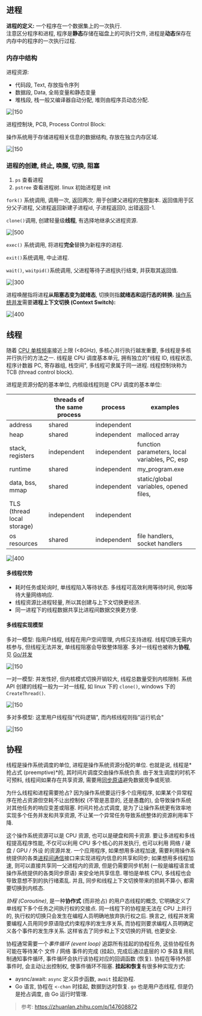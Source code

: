 ## 进程

**进程的定义:** 一个程序在一个数据集上的一次执行.  
注意区分程序和进程, 程序是**静态**存储在磁盘上的可执行文件, 进程是**动态**保存在内存中的程序的一次执行过程.

### 内存中结构

进程资源:
- 代码段, Text, 存放指令序列
- 数据段, Data, 全局变量和静态变量
- 堆栈段, 栈一般又编译器自动分配, 堆则由程序员动态分配.

![|150](../../attach/Pasted%20image%2020230619171849.avif)

进程控制块, PCB, Process Control Block:

操作系统用于存储进程相关信息的数据结构, 存放在独立内存区域. 

![|150](../../attach/操作系统_进程内存布局.avif)

### 进程的创建, 终止, 唤醒, 切换, 阻塞

1. `ps` 查看进程
2. `pstree` 查看进程树. linux 初始进程是 init

`fork()` 系统调用, 调用一次, 返回两次. 用于创建父进程的完整副本. 返回值用于区分父子进程, 父进程返回新建子进程id, 子进程返回0, 出错返回-1.

`clone()`调用, 创建轻量级**线程**, 有选择地继承父进程资源.

![|500](../../attach/Pasted%20image%2020230619181858.avif)

`exec()` 系统调用, 将进程**完全**替换为新程序的进程.

`exit()`系统调用, 中止进程. 

`wait()`, `waitpid()`系统调用, 父进程等待子进程执行结束, 并获取其返回值.

![|300](../../attach/Pasted%20image%2020230619182508.avif)

进程唤醒指将进程**从阻塞态变为就绪态**, 切换则指**就绪态和运行态的转换.** [操作系统并发](中断与异常.md)需要**进程上下文切换 (Context Switch):**

![|400](../../attach/Pasted%20image%2020230619183343.avif)

## 线程

随着 [CPU 单核频率](../../HardWare/计算机组成/高速缓存.md)接近上限 (<8GHz), 多核心并行执行越发重要, 多线程是多核并行执行的方法之一. 线程是 CPU 调度基本单元, 拥有独立的"线程 ID, 线程状态, 程序计数器 PC, 寄存器组, 栈空间", 多线程可隶属于同一进程. 线程控制块称为 TCB (thread control block).

进程是资源分配的基本单位, 内核级线程则是 CPU 调度的基本单位:

|                            | threads of the same process | process     | examples                                      |
| -------------------------- | --------------------------- | ----------- | --------------------------------------------- |
| address                    | shared                      | independent |                                               |
| heap                       | shared                      | independent | malloced array                                |
| stack, registers           | independent                 | independent | function parameters, local variables, PC, esp |
| runtime                    | shared                      | independent | my_program.exe                                |
| data, bss, mmap            | shared                      | independent | static/global variables, opened files,        |
| TLS (thread local storage) | independent                 | independent |                                               |
| os resources               | shared                      | independent | file handlers, socket handlers                                              |

![|400](../../attach/操作系统_线程和进程的资源对应关系.avif)

#### 多线程优势

- 耗时任务或轮询时, 单线程陷入等待状态. 多线程可高效利用等待时间, 例如等待大量网络响应.
- 线程资源比进程轻量, 所以其创建与上下文切换更经济. 
- 同一进程下的线程数据共享比进程间数据交换更方便.

#### 多线程实现模型

多对一模型: 指用户线程, 线程在用户空间管理, 内核只支持进程. 线程切换无需内核参与, 但线程无法并发, 单线程阻塞会导致整体阻塞. 多对一线程也被称为**协程**, 见 [Go/并发](../../Language/Go/Go%20并发.md)

![|150](../../attach/Pasted%20image%2020230619203728.avif)

一对一模型: 并发性好, 但内核模式切换开销较大, 线程总数量受到内核限制. 系统 API 创建的线程一般为一对一线程, 如 linux 下的 `clone()`, windows 下的 `CreateThread()`.

![|150](../../attach/Pasted%20image%2020230619203732.avif)

多对多模型: 这里用户线程指"代码逻辑", 而内核线程则指"运行机会"

![|150](../../attach/Pasted%20image%2020230619203736.avif)

## 协程

线程是操作系统调度的单位, 进程是操作系统资源分配的单位. 也就是说, 线程是*抢占式 (preemptive)*的, 其时间片调度交由操作系统负责. 由于发生调度的时机不可预料, 线程间如果存在共享资源, 需要用[同步原语](进程同步与互斥.md)避免数据竞争或死锁. 

为什么线程和进程需要抢占? 因为操作系统要运行多个应用程序, 如果某个异常程序在抢占资源但空耗不让出控制权 (不管是恶意的, 还是愚蠢的), 会导致操作系统对其他任务的响应变差或阻塞. 时间片抢占式调度, 是为了让操作系统更有效率地实现多个任务并发和共享资源, 不让某一个异常任务导致系统整体的资源利用率下降.

这个操作系统资源可以是 CPU 资源, 也可以是硬盘和网卡资源. 要让多进程和多线程提高程序性能, 不仅可以利用 CPU 多个核心的并发执行, 也可以利用 网络 / 硬盘 / GPU / 外设 的资源并发. 一个应用程序, 如果想用多进程加速, 需要利用操作系统提供的各类[进程间通信](../IO%20&%20IPC/linux%20进程间通信.md)接口来实现进程内信息的共享和同步; 如果想用多线程加速, 则可以直接共享同一父进程内的资源, 但是仍需要同步机制 (一般是编程语言或操作系统提供的各类同步原语) 来安全地共享信息. 哪怕是单核 CPU, 多线程也会导致意想不到的执行绪紊乱. 并且, 同步和线程上下文切换带来的损耗不算小, 都需要切换到内核态.

*协程 (Coroutine)*, 是一种**协作式** (而非抢占) 的用户态线程的概念, 它明确定义了单线程下多个任务之间执行权的交接点. 同一线程下的协程是无法在 CPU 上并行的, 执行权的切换只会发生在编程人员明确地放弃执行权之后. 换言之, 线程并发需要编程人员用同步原语隐式约束程序的发生序关系, 而协程则要求编程人员明确定义各个事件的发生序关系. 这样省去了同步和上下文切换的开销, 也更安全.

协程通常需要一个*事件循环 (event loop)* 追踪所有挂起的协程任务, 这些协程任务可能在等待某个 文件 / 网络 事件的完成 (挂起), 完成后通过底层的 IO 多路复用机制通知事件循环, 事件循环会执行该协程对应的回调函数 (恢复). 协程在等待外部事件时, 会主动让出控制权, 使事件循环不阻塞. **挂起和恢复**有很多种实现方式:
- aysnc/await: `async` 定义异步函数, `await` 挂起协程. 
- Go 语言, 协程在 `<-chan` 时挂起, 数据到达时恢复. `go` 也是用户态线程, 但是仍是抢占调度, 由 Go 运行时管理.

> 参考: https://zhuanlan.zhihu.com/p/147608872
